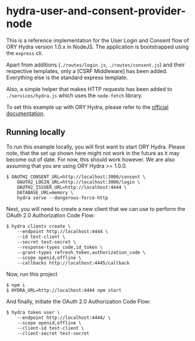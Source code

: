 # hydra-user-and-consent-provider-node

This is a reference implementation for the User Login and Consent flow of ORY Hydra version 1.0.x in NodeJS. The
application is bootstrapped using the `express` cli.

Apart from additions (`./routes/login.js`, `./routes/consent.js`) and their respective templates, only a [CSRF Middleware]
has been added. Everything else is the standard express template.

Also, a simple helper that makes HTTP requests has been added to `./services/hydra.js` which uses the `node-fetch`
library.

To set this example up with ORY Hydra, please refer to the [official documentation](https://www.ory.sh/docs).

## Running locally

To run this example locally, you will first want to start ORY Hydra. Please note, that the set up shown here might not
work in the future as it may become out of date. For now, this should work however. We are also assuming that you are
using ORY Hydra >= 1.0.0.

```
$ OAUTH2_CONSENT_URL=http://localhost:3000/consent \
    OAUTH2_LOGIN_URL=http://localhost:3000/login \
    OAUTH2_ISSUER_URL=http://localhost:4444 \
    DATABASE_URL=memory \
    hydra serve --dangerous-force-http
```

Next, you will need to create a new client that we can use to perform the OAuth 2.0 Authorization Code Flow:

```
$ hydra clients create \
    --endpoint http://localhost:4444 \
    --id test-client \
    --secret test-secret \
    --response-types code,id_token \
    --grant-types refresh_token,authorization_code \
    --scope openid,offline \
    --callbacks http://localhost:4445/callback
```

Now, run this project

```
$ npm i
$ HYDRA_URL=http://localhost:4444 npm start
```

And finally, initiate the OAuth 2.0 Authorization Code Flow:

```
$ hydra token user \
    --endpoint http://localhost:4444/ \
    --scope openid,offline \
    --client-id test-client \
    --client-secret test-secret
```

